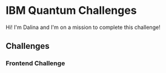 # IBM Quantum Challenges

Hi! I'm Dalina and I'm on a mission to complete this challenge!

## Challenges

### Frontend Challenge
